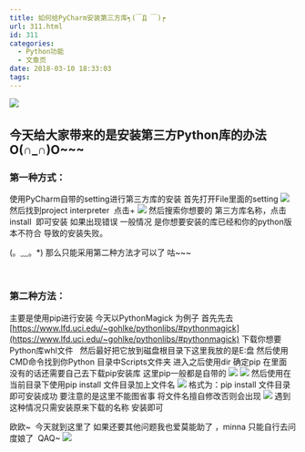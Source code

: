 ```yaml
---
title: 如何给PyCharm安装第三方库┑(￣Д ￣)┍
url: 311.html
id: 311
categories:
  - Python功能
  - 文章页
date: 2018-03-10 18:33:03
tags:
---
```


![](http://47.100.4.8/wp-content/uploads/2018/03/f561e48065380cd7687e6295a844ad3459828102-300x300.jpg)  

今天给大家带来的是安装第三方Python库的办法 O(∩_∩)O~~~
-----------------------------------

### 第一种方式：

使用PyCharm自带的setting进行第三方库的安装 首先打开File里面的setting ![](http://47.100.4.8/wp-content/uploads/2018/03/QQ图片20180310182202-155x300.png) 然后找到project interpreter  点击+ ![](http://47.100.4.8/wp-content/uploads/2018/03/QQ图片20180310182300-300x198.png) 然后搜索你想要的 第三方库名称，点击install  即可安装 如果出现错误 一般情况 是你想要安装的库已经和你的python版本不符合 导致的安装失败。

(。﹏。*) 那么只能采用第二种方法才可以了 咕~~~

 

### 第二种方法：

主要是使用pip进行安装 今天以PythonMagick 为例子 首先先去 [https://www.lfd.uci.edu/~gohlke/pythonlibs/#pythonmagick](https://www.lfd.uci.edu/~gohlke/pythonlibs/#pythonmagick) 下载你想要Python库whl文件   然后最好把它放到磁盘根目录下这里我放的是E:盘 然后使用CMD命令找到你Python 目录中Scripts文件夹 进入之后使用dir 确定pip 在里面 没有的话还需要自己去下载pip安装库 这里pip一般都是自带的 ![](http://47.100.4.8/wp-content/uploads/2018/03/自行车自行车.png) ![](http://47.100.4.8/wp-content/uploads/2018/03/啥东西再擦拭的.png) 然后使用在当前目录下使用pip install 文件目录加上文件名 ![](http://47.100.4.8/wp-content/uploads/2018/03/啊擦三大输入法-300x9.png) 格式为：pip install 文件目录 即可安装成功 要注意的是这里不能图省事 将文件名擅自修改否则会出现 ![](http://47.100.4.8/wp-content/uploads/2018/03/安插撒大声地-300x17.png) 遇到这种情况只需安装原来下载的名称 安装即可

欧欧~  今天就到这里了 如果还要其他问题我也爱莫能助了 ，minna 只能自行去问度娘了  QAQ~ ![](http://47.100.4.8/wp-content/uploads/2018/03/dc3a92315c6034a8e725e5f8c2134954082376a7-1-300x300.jpg)